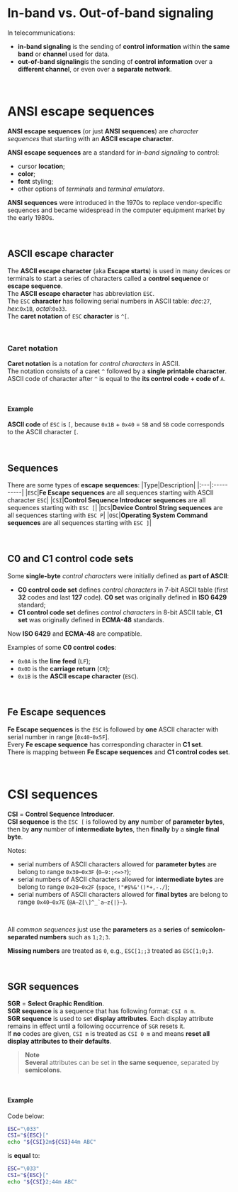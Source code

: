 # In-band vs. Out-of-band signaling
In telecommunications:
- **in-band signaling** is the sending of **control information** within **the same band** or **channel** used for data.<br>
- **out-of-band signaling**is the sending of **control information** over a **different channel**, or even over a **separate network**.<br>

<br>

# ANSI escape sequences
**ANSI escape sequences** (or just **ANSI sequences**) are *character sequences* that starting with an **ASCII escape character**.<br>

**ANSI escape sequences** are a standard for *in-band signaling* to control:
- cursor **location**;
- **color**;
- **font** styling;
- other options of *terminals* and *terminal emulators*. 

**ANSI sequences** were introduced in the 1970s to replace vendor-specific sequences and became widespread in the computer equipment market by the early 1980s.<br>

<br>

## ASCII escape character
The **ASCII escape character** (aka **Escape starts**) is used in many devices or terminals to start a series of characters called a **control sequence** or **escape sequence**.<br>
The **ASCII escape character** has abbreviation ``ESC``.<br>
The ``ESC`` **character** has following serial numbers in ASCII table: *dec*:``27``, *hex*:``0x1B``, *octal*:``0o33``.<br>
The **caret notation** of ``ESC`` **character**  is ``^[``.<br>

<br>

### Caret notation
**Caret notation** is a notation for *control characters* in ASCII.<br>
The notation consists of a caret ``^`` followed by a **single printable character**.<br>
ASCII code of character after ``^`` is equal to the **its control code + code of** ``A``.<br>

<br>

#### Example
**ASCII code** of ``ESC`` is ``[``, because ``0x1B`` + ``0x40`` = ``5B`` and ``5B`` code corresponds to the ASCII character ``[``.<br>

<br>

## Sequences
There are some types of **escape sequences**:
|Type|Description|
|:---|:----------|
|``ESC``|**Fe Escape sequences** are all sequences starting with ASCII character ``ESC``|
|``CSI``|**Control Sequence Introducer sequences** are all sequences starting with ``ESC [``|
|``DCS``|**Device Control String sequences** are all sequences starting with ``ESC P``|
|``OSC``|**Operating System Command sequences** are all sequences starting with ``ESC ]``|

<br>

## C0 and C1 control code sets
Some **single-byte** *control characters* were initially defined as **part of ASCII**:
- **C0 control code set** defines *control characters* in 7-bit ASCII table (first **32** codes and last **127** code). **C0 set** was originally defined in **ISO 6429** standard;
- **C1 control code set** defines *control characters* in 8-bit ASCII table, **C1 set** was originally defined in **ECMA-48** standards.

Now **ISO 6429** and **ECMA-48** are compatible.<br>

Examples of some **C0 control codes**:
- ``0x0A`` is the **line feed** (``LF``);
- ``0x0D`` is the **carriage return** (``CR``);
- ``0x1B`` is the **ASCII escape character** (``ESC``).

<br>

## Fe Escape sequences
**Fe Escape sequences** is the ``ESC`` is followed by **one** ASCII character with serial number in range [``0x40``-``0x5F``].<br>
Every **Fe escape sequence** has corresponding character in **C1 set**.<br>
There is mapping between **Fe Escape sequences** and **C1 control codes set**.<br>

<br>

# CSI sequences
**CSI** = **Control Sequence Introducer**.<br>
**CSI sequence** is the ``ESC [`` is followed by **any** number of **parameter bytes**, then by **any** number of **intermediate bytes**, then **finally** by a **single** **final byte**.<br>

Notes:
- serial numbers of ASCII characters allowed for **parameter bytes** are belong to range ``0x30``–``0x3F`` (``0–9:;<=>?``);
- serial numbers of ASCII characters allowed for **intermediate bytes** are belong to range ``0x20``–``0x2F`` (``space``, ``!"#$%&'()*+,-./``);
- serial numbers of ASCII characters allowed for **final bytes** are belong to range ``0x40``–``0x7E`` (``@A–Z[\]^_`a–z{|}~``).

<br>

All *common sequences* just use the **parameters** as a **series** of **semicolon-separated numbers** such as ``1;2;3``.<br>

**Missing numbers** are treated as ``0``, e.g., ``ESC[1;;3`` treated as ``ESC[1;0;3``.

<br>

## SGR sequences
**SGR** = **Select Graphic Rendition**.<br>
**SGR sequence** is a sequence that has following format: ``CSI n m``.<br>
**SGR sequence** is used to set **display attributes**. Each display attribute remains in effect until a following occurrence of ``SGR`` resets it.<br>
If **no** codes are given, ``CSI m`` is treated as ``CSI 0 m`` and means **reset all display attributes to their defaults**.<br>

> **Note** <br>
> **Several** attributes can be set in **the same sequenc**e, separated by **semicolons**.<br>

<br>

#### Example
Code below:
```bash
ESC="\033"
CSI="${ESC}["
echo "${CSI}2m${CSI}44m ABC" 
```

is **equal** to:

```bash
ESC="\033"
CSI="${ESC}["
echo "${CSI}2;44m ABC" 
```
